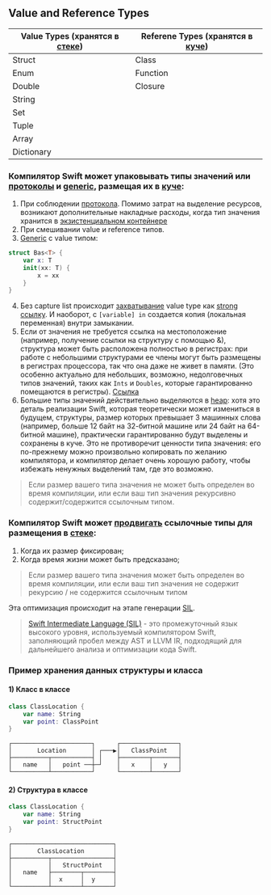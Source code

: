 ## Value and Reference Types

|Value Types (хранятся в [стеке](/Memory%20and%20Concurrency/Memory/RandomAccessMemory/Stack.md)) | Referene Types (хранятся в [куче](/Memory%20and%20Concurrency/Memory/RandomAccessMemory/Heap.md))|
|------------|------------|
| Struct | Class|
| Enum | Function|
| Double | Closure|
| String | |
| Set | |
| Tuple | |
| Array | |
| Dictionary | |

### Компилятор Swift может упаковывать **типы значений** или [протоколы](/Swift/Protocol/Protocol.md) и [generic](/Swift//AbstractMechanism/Generics.md), размещая их в [куче](/Memory%20and%20Concurrency/Memory/RandomAccessMemory/Heap.md):

1) При соблюдении [протокола](/Swift/Protocol/Protocol.md). Помимо затрат на выделение ресурсов, возникают дополнительные накладные расходы, когда тип значения хранится в [экзистенциальном контейнере](/Swift/AbstractMechanism/ExistentialTypes.md)
2) При смешивании value и reference типов.
3) [Generic](/Swift//AbstractMechanism/Generics.md) с value типом:

```swift
struct Bas<T> {
    var x: T
    init(xx: T) {
        x = xx
    }
}
```

4) Без capture list происходит [захватывание](https://shantaram-kokate-swift.medium.com/capture-list-in-swift-a7d7d1328c84) value type как [strong ссылку](/Memory%20and%20Concurrency/Memory/ReferenceCounting/CaptureList/Strong.md). И наоборот, с `[variable] in` создается копия (локальная переменная) внутри замыкании.
5) Если от значения не требуется ссылка на местоположение (например, получение ссылки на структуру с помощью &), структура может быть расположена полностью в регистрах: при работе с небольшими структурами ее члены могут быть размещены в регистрах процессора, так что она даже не живет в памяти. (Это особенно актуально для небольших, возможно, недолговечных типов значений, таких как `Ints` и `Doubles`, которые гарантированно помещаются в регистры). [Ссылка](https://stackoverflow.com/questions/71071416/stack-and-heap-misunderstanding-in-swift)
6) Большие типы значений действительно выделяются в [heap](/Memory%20and%20Concurrency/Memory/RandomAccessMemory/Heap.md): хотя это деталь реализации Swift, которая теоретически может измениться в будущем, структуры, размер которых превышает 3 машинных слова (например, больше 12 байт на 32-битной машине или 24 байт на 64-битной машине), практически гарантированно будут выделены и сохранены в куче. Это не противоречит ценности типа значения: его по-прежнему можно произвольно копировать по желанию компилятора, и компилятор делает очень хорошую работу, чтобы избежать ненужных выделений там, где это возможно.

> Если размер вашего типа значения не может быть определен во время компиляции, или если ваш тип значения рекурсивно содержит/содержится ссылочным типом.

### Компилятор Swift может [продвигать](https://github.com/apple/swift/blob/62ccf81f7748e3e2c8626354d1ecb3adbd26b063/lib/SILOptimizer/Transforms/StackPromotion.cpp) **ссылочные типы** для размещения в [стеке](/Memory%20and%20Concurrency/Memory/RandomAccessMemory/Stack.md):

1) Когда их размер фиксирован;
2) Когда время жизни может быть предсказано;

> Если размер вашего типа значения может быть определен во время компиляции, или если ваш тип значения не содержит рекурсию / не содержится ссылочным типом

Эта оптимизация происходит на этапе генерации [SIL](https://github.com/apple/swift/blob/main/docs/SIL.rst).

> [Swift Intermediate Language (SIL)](https://github.com/apple/swift/blob/main/docs/SIL.rst) - это промежуточный язык высокого уровня, используемый компилятором Swift, заполняющий пробел между AST и LLVM IR, подходящий для дальнейшего анализа и оптимизации кода Swift.

### Пример хранения данных структуры и класса

#### 1) Класс в классе

```swift
class ClassLocation {
    var name: String
    var point: ClassPoint
}
```

    ┌──────────────────────┐      ┌────────────────┐
    │       Location       │ ┌───▶│   ClassPoint   │
    ├──────────┬───────────┤ │    ├────────┬───────┤
    │   name   │   point ──┼─┘    │   x    │   y   │
    └──────────┴───────────┘      └────────┴───────┘

#### 2) Структура в классе 

```swift
class ClassLocation {
    var name: String
    var point: StructPoint
}
```

    ┌────────────────────────────┐
    │       ClassLocation        │
    ├──────────┬─────────────────┤
    │          │   StructPoint   │
    │   name   ├────────┬────────┤
    │          │  x     │  y     │
    └──────────┴────────┴────────┘


